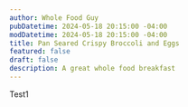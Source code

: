 ```yaml
---
author: Whole Food Guy
pubDatetime: 2024-05-18 20:15:00 -04:00
modDatetime: 2024-05-18 20:15:00 -04:00
title: Pan Seared Crispy Broccoli and Eggs
featured: false
draft: false
description: A great whole food breakfast
---
```

Test1